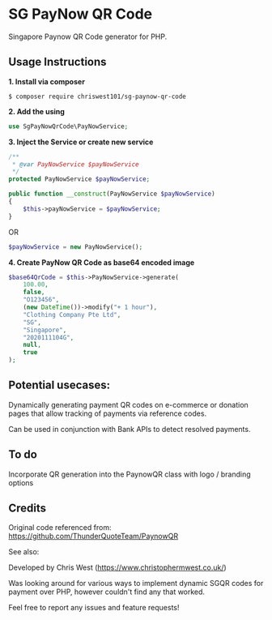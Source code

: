 # SG PayNow QR Code

Singapore Paynow QR Code generator for PHP.


## Usage Instructions

**1. Install via composer**
```
$ composer require chriswest101/sg-paynow-qr-code
```


**2. Add the using**
```php
use SgPayNowQrCode\PayNowService;
```

**3. Inject the Service or create new service**
```php
/**
 * @var PayNowService $payNowService
 */
protected PayNowService $payNowService;

public function __construct(PayNowService $payNowService)
{
    $this->payNowService = $payNowService;
}
```
OR
```php
$payNowService = new PayNowService();
```

**4. Create PayNow QR Code as base64 encoded image**
```php
$base64QrCode = $this->PayNowService->generate(
    100.00,
    false,
    "O123456",
    (new DateTime())->modify("+ 1 hour"),
    "Clothing Company Pte Ltd",
    "SG",
    "Singapore",
    "2020111104G",
    null,
    true
);
```


## Potential usecases:

Dynamically generating payment QR codes on e-commerce or donation pages that allow tracking of payments via reference codes.

Can be used in conjunction with Bank APIs to detect resolved payments.



## To do

Incorporate QR generation into the PaynowQR class with logo / branding options



## Credits

Original code referenced from:
https://github.com/ThunderQuoteTeam/PaynowQR

See also:

Developed by Chris West (https://www.christophermwest.co.uk/)

Was looking around for various ways to implement dynamic SGQR codes for payment over PHP, however couldn't find any that worked.

Feel free to report any issues and feature requests!
